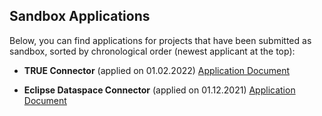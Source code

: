 ## Sandbox Applications
Below, you can find applications for projects that have been submitted as sandbox, sorted by chronological order (newest applicant at the top):


- **TRUE Connector** (applied on 01.02.2022) [Application Document](true-connector.md)




- **Eclipse Dataspace Connector** (applied on 01.12.2021) [Application Document](eclipse-dataspace-connector.md)


